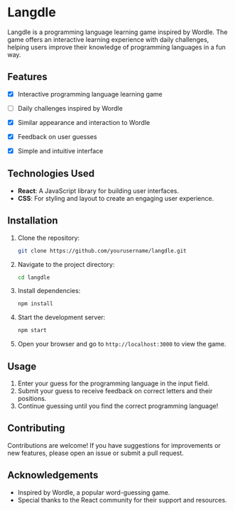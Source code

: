 
# Langdle

Langdle is a programming language learning game inspired by Wordle. The game offers an interactive learning experience with daily challenges, helping users improve their knowledge of programming languages in a fun way.

## Features

- [x] Interactive programming language learning game
- [ ] Daily challenges inspired by Wordle
- [x] Similar appearance and interaction to Wordle
- [x] Feedback on user guesses
- [x] Simple and intuitive interface


## Technologies Used

- **React**: A JavaScript library for building user interfaces.
- **CSS**: For styling and layout to create an engaging user experience.

## Installation

1. Clone the repository:
   ```bash
   git clone https://github.com/yourusername/langdle.git
   ```

2. Navigate to the project directory:
   ```bash
   cd langdle
   ```

3. Install dependencies:
   ```bash
   npm install
   ```

4. Start the development server:
   ```bash
   npm start
   ```

5. Open your browser and go to `http://localhost:3000` to view the game.

## Usage

1. Enter your guess for the programming language in the input field.
2. Submit your guess to receive feedback on correct letters and their positions.
3. Continue guessing until you find the correct programming language!

## Contributing

Contributions are welcome! If you have suggestions for improvements or new features, please open an issue or submit a pull request.


## Acknowledgements

- Inspired by Wordle, a popular word-guessing game.
- Special thanks to the React community for their support and resources.
